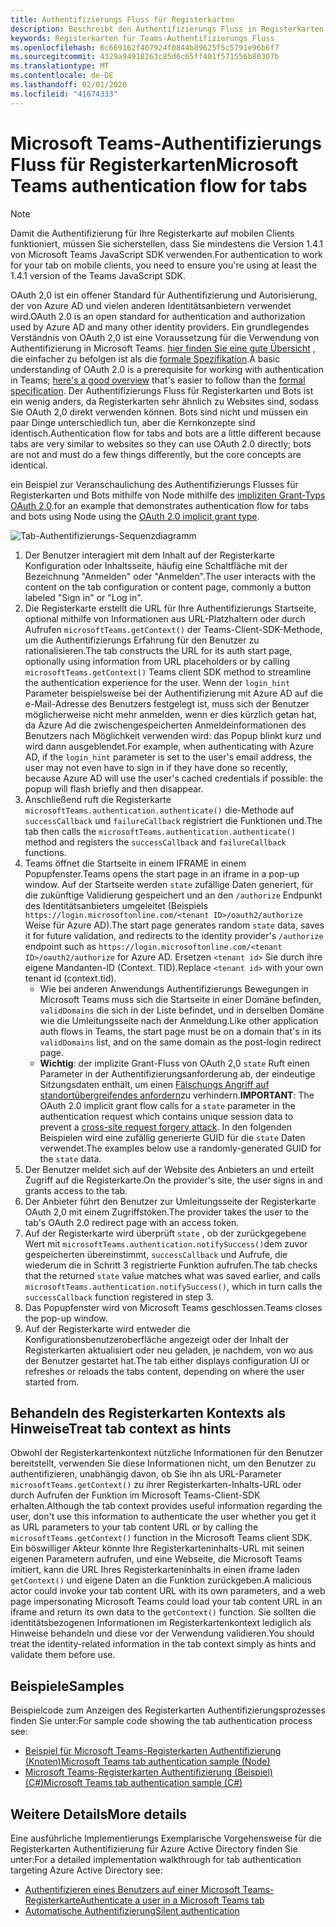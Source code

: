 ```yaml
---
title: Authentifizierungs Fluss für Registerkarten
description: Beschreibt den Authentifizierungs Fluss in Registerkarten
keywords: Registerkarten für Teams-Authentifizierungs Fluss
ms.openlocfilehash: 6c669162f407924f0844b89625f5c5791e96b6f7
ms.sourcegitcommit: 4329a94918263c85d6c65ff401f571556b80307b
ms.translationtype: MT
ms.contentlocale: de-DE
ms.lasthandoff: 02/01/2020
ms.locfileid: "41674333"
---
```

# <a name="microsoft-teams-authentication-flow-for-tabs"></a><span data-ttu-id="a3483-104">Microsoft Teams-Authentifizierungs Fluss für Registerkarten</span><span class="sxs-lookup"><span data-stu-id="a3483-104">Microsoft Teams authentication flow for tabs</span></span>

> [!Note]
> <span data-ttu-id="a3483-105">Damit die Authentifizierung für Ihre Registerkarte auf mobilen Clients funktioniert, müssen Sie sicherstellen, dass Sie mindestens die Version 1.4.1 von Microsoft Teams JavaScript SDK verwenden.</span><span class="sxs-lookup"><span data-stu-id="a3483-105">For authentication to work for your tab on mobile clients, you need to ensure you're using at least the 1.4.1 version of the Teams JavaScript SDK.</span></span>

<span data-ttu-id="a3483-106">OAuth 2,0 ist ein offener Standard für Authentifizierung und Autorisierung, der von Azure AD und vielen anderen Identitätsanbietern verwendet wird.</span><span class="sxs-lookup"><span data-stu-id="a3483-106">OAuth 2.0 is an open standard for authentication and authorization used by Azure AD and many other identity providers.</span></span> <span data-ttu-id="a3483-107">Ein grundlegendes Verständnis von OAuth 2,0 ist eine Voraussetzung für die Verwendung von Authentifizierung in Microsoft Teams. [hier finden Sie eine gute Übersicht](https://aaronparecki.com/oauth-2-simplified/) , die einfacher zu befolgen ist als die [formale Spezifikation](https://oauth.net/2/).</span><span class="sxs-lookup"><span data-stu-id="a3483-107">A basic understanding of OAuth 2.0 is a prerequisite for working with authentication in Teams; [here's a good overview](https://aaronparecki.com/oauth-2-simplified/) that's easier to follow than the [formal specification](https://oauth.net/2/).</span></span> <span data-ttu-id="a3483-108">Der Authentifizierungs Fluss für Registerkarten und Bots ist ein wenig anders, da Registerkarten sehr ähnlich zu Websites sind, sodass Sie OAuth 2,0 direkt verwenden können. Bots sind nicht und müssen ein paar Dinge unterschiedlich tun, aber die Kernkonzepte sind identisch.</span><span class="sxs-lookup"><span data-stu-id="a3483-108">Authentication flow for tabs and bots are a little different because tabs are very similar to websites so they can use OAuth 2.0 directly; bots are not and must do a few things differently, but the core concepts are identical.</span></span>

<span data-ttu-id="a3483-109">ein Beispiel zur Veranschaulichung des Authentifizierungs Flusses für Registerkarten und Bots mithilfe von Node mithilfe des [impliziten Grant-Typs OAuth 2,0](https://oauth.net/2/grant-types/implicit/).</span><span class="sxs-lookup"><span data-stu-id="a3483-109">for an example that demonstrates authentication flow for tabs and bots using Node using the [OAuth 2.0 implicit grant type](https://oauth.net/2/grant-types/implicit/).</span></span>

![Tab-Authentifizierungs-Sequenzdiagramm](~/assets/images/authentication/tab_auth_sequence_diagram.png)

1. <span data-ttu-id="a3483-111">Der Benutzer interagiert mit dem Inhalt auf der Registerkarte Konfiguration oder Inhaltsseite, häufig eine Schaltfläche mit der Bezeichnung "Anmelden" oder "Anmelden".</span><span class="sxs-lookup"><span data-stu-id="a3483-111">The user interacts with the content on the tab configuration or content page, commonly a button labeled "Sign in" or "Log in".</span></span>
2. <span data-ttu-id="a3483-112">Die Registerkarte erstellt die URL für Ihre Authentifizierungs Startseite, optional mithilfe von Informationen aus URL-Platzhaltern oder durch Aufrufen `microsoftTeams.getContext()` der Teams-Client-SDK-Methode, um die Authentifizierungs Erfahrung für den Benutzer zu rationalisieren.</span><span class="sxs-lookup"><span data-stu-id="a3483-112">The tab constructs the URL for its auth start page, optionally using information from URL placeholders or by calling `microsoftTeams.getContext()` Teams client SDK method to streamline the authentication experience for the user.</span></span> <span data-ttu-id="a3483-113">Wenn der `login_hint` Parameter beispielsweise bei der Authentifizierung mit Azure AD auf die e-Mail-Adresse des Benutzers festgelegt ist, muss sich der Benutzer möglicherweise nicht mehr anmelden, wenn er dies kürzlich getan hat, da Azure Ad die zwischengespeicherten Anmeldeinformationen des Benutzers nach Möglichkeit verwenden wird: das Popup blinkt kurz und wird dann ausgeblendet.</span><span class="sxs-lookup"><span data-stu-id="a3483-113">For example, when authenticating with Azure AD, if the `login_hint` parameter is set to the user's email address, the user may not even have to sign in if they have done so recently, because Azure AD will use the user's cached credentials if possible: the popup will flash briefly and then disappear.</span></span>
3. <span data-ttu-id="a3483-114">Anschließend ruft die Registerkarte `microsoftTeams.authentication.authenticate()` die-Methode auf `successCallback` und `failureCallback` registriert die Funktionen und.</span><span class="sxs-lookup"><span data-stu-id="a3483-114">The tab then calls the `microsoftTeams.authentication.authenticate()` method and registers the `successCallback` and `failureCallback` functions.</span></span>
4. <span data-ttu-id="a3483-115">Teams öffnet die Startseite in einem IFRAME in einem Popupfenster.</span><span class="sxs-lookup"><span data-stu-id="a3483-115">Teams opens the start page in an iframe in a pop-up window.</span></span> <span data-ttu-id="a3483-116">Auf der Startseite werden `state` zufällige Daten generiert, für die zukünftige Validierung gespeichert und an den `/authorize` Endpunkt des Identitätsanbieters umgeleitet (Beispiels `https://login.microsoftonline.com/<tenant ID>/oauth2/authorize` Weise für Azure AD).</span><span class="sxs-lookup"><span data-stu-id="a3483-116">The start page generates random `state` data, saves it for future validation, and redirects to the identity provider's `/authorize` endpoint such as `https://login.microsoftonline.com/<tenant ID>/oauth2/authorize` for Azure AD.</span></span> <span data-ttu-id="a3483-117">Ersetzen `<tenant id>` Sie durch ihre eigene Mandanten-ID (Context. TID).</span><span class="sxs-lookup"><span data-stu-id="a3483-117">Replace `<tenant id>` with your own tenant id (context.tid).</span></span>
    * <span data-ttu-id="a3483-118">Wie bei anderen Anwendungs Authentifizierungs Bewegungen in Microsoft Teams muss sich die Startseite in einer Domäne befinden, `validDomains` die sich in der Liste befindet, und in derselben Domäne wie die Umleitungsseite nach der Anmeldung.</span><span class="sxs-lookup"><span data-stu-id="a3483-118">Like other application auth flows in Teams, the start page must be on a domain that's in its `validDomains` list, and on the same domain as the post-login redirect page.</span></span>
    * <span data-ttu-id="a3483-119">**Wichtig**: der implizite Grant-Fluss von OAuth 2,0 `state` Ruft einen Parameter in der Authentifizierungsanforderung ab, der eindeutige Sitzungsdaten enthält, um einen [Fälschungs Angriff auf standortübergreifendes anfordern](https://en.wikipedia.org/wiki/Cross-site_request_forgery)zu verhindern.</span><span class="sxs-lookup"><span data-stu-id="a3483-119">**IMPORTANT**: The OAuth 2.0 implicit grant flow calls for a `state` parameter in the authentication request which contains unique session data to prevent a [cross-site request forgery attack](https://en.wikipedia.org/wiki/Cross-site_request_forgery).</span></span> <span data-ttu-id="a3483-120">In den folgenden Beispielen wird eine zufällig generierte GUID für die `state` Daten verwendet.</span><span class="sxs-lookup"><span data-stu-id="a3483-120">The examples below use a randomly-generated GUID for the `state` data.</span></span>
5. <span data-ttu-id="a3483-121">Der Benutzer meldet sich auf der Website des Anbieters an und erteilt Zugriff auf die Registerkarte.</span><span class="sxs-lookup"><span data-stu-id="a3483-121">On the provider's site, the user signs in and grants access to the tab.</span></span>
6. <span data-ttu-id="a3483-122">Der Anbieter führt den Benutzer zur Umleitungsseite der Registerkarte OAuth 2,0 mit einem Zugriffstoken.</span><span class="sxs-lookup"><span data-stu-id="a3483-122">The provider takes the user to the tab's OAuth 2.0 redirect page with an access token.</span></span>
7. <span data-ttu-id="a3483-123">Auf der Registerkarte wird überprüft `state` , ob der zurückgegebene Wert mit `microsoftTeams.authentication.notifySuccess()`dem zuvor gespeicherten übereinstimmt, `successCallback` und Aufrufe, die wiederum die in Schritt 3 registrierte Funktion aufrufen.</span><span class="sxs-lookup"><span data-stu-id="a3483-123">The tab checks that the returned `state` value matches what was saved earlier, and calls `microsoftTeams.authentication.notifySuccess()`, which in turn calls the `successCallback` function registered in step 3.</span></span>
8. <span data-ttu-id="a3483-124">Das Popupfenster wird von Microsoft Teams geschlossen.</span><span class="sxs-lookup"><span data-stu-id="a3483-124">Teams closes the pop-up window.</span></span>
9. <span data-ttu-id="a3483-125">Auf der Registerkarte wird entweder die Konfigurationsbenutzeroberfläche angezeigt oder der Inhalt der Registerkarten aktualisiert oder neu geladen, je nachdem, von wo aus der Benutzer gestartet hat.</span><span class="sxs-lookup"><span data-stu-id="a3483-125">The tab either displays configuration UI or refreshes or reloads the tabs content, depending on where the user started from.</span></span>

## <a name="treat-tab-context-as-hints"></a><span data-ttu-id="a3483-126">Behandeln des Registerkarten Kontexts als Hinweise</span><span class="sxs-lookup"><span data-stu-id="a3483-126">Treat tab context as hints</span></span>

<span data-ttu-id="a3483-127">Obwohl der Registerkartenkontext nützliche Informationen für den Benutzer bereitstellt, verwenden Sie diese Informationen nicht, um den Benutzer zu authentifizieren, unabhängig davon, ob Sie ihn als URL-Parameter `microsoftTeams.getContext()` zu ihrer Registerkarten-Inhalts-URL oder durch Aufrufen der Funktion im Microsoft Teams-Client-SDK erhalten.</span><span class="sxs-lookup"><span data-stu-id="a3483-127">Although the tab context provides useful information regarding the user, don't use this information to authenticate the user whether you get it as URL parameters to your tab content URL or by calling the `microsoftTeams.getContext()` function in the Microsoft Teams client SDK.</span></span> <span data-ttu-id="a3483-128">Ein böswilliger Akteur könnte Ihre Registerkarteninhalts-URL mit seinen eigenen Parametern aufrufen, und eine Webseite, die Microsoft Teams imitiert, kann die URL Ihres Registerkarteninhalts in einen iframe laden `getContext()` und eigene Daten an die Funktion zurückgeben.</span><span class="sxs-lookup"><span data-stu-id="a3483-128">A malicious actor could invoke your tab content URL with its own parameters, and a web page impersonating Microsoft Teams could load your tab content URL in an iframe and return its own data to the `getContext()` function.</span></span> <span data-ttu-id="a3483-129">Sie sollten die identitätsbezogenen Informationen im Registerkartenkontext lediglich als Hinweise behandeln und diese vor der Verwendung validieren.</span><span class="sxs-lookup"><span data-stu-id="a3483-129">You should treat the identity-related information in the tab context simply as hints and validate them before use.</span></span>

## <a name="samples"></a><span data-ttu-id="a3483-130">Beispiele</span><span class="sxs-lookup"><span data-stu-id="a3483-130">Samples</span></span>

<span data-ttu-id="a3483-131">Beispielcode zum Anzeigen des Registerkarten Authentifizierungsprozesses finden Sie unter:</span><span class="sxs-lookup"><span data-stu-id="a3483-131">For sample code showing the tab authentication process see:</span></span>

* [<span data-ttu-id="a3483-132">Beispiel für Microsoft Teams-Registerkarten Authentifizierung (Knoten)</span><span class="sxs-lookup"><span data-stu-id="a3483-132">Microsoft Teams tab authentication sample (Node)</span></span>](https://github.com/OfficeDev/microsoft-teams-sample-complete-node)
* [<span data-ttu-id="a3483-133">Microsoft Teams-Registerkarten Authentifizierung (Beispiel) (C#)</span><span class="sxs-lookup"><span data-stu-id="a3483-133">Microsoft Teams tab authentication sample (C#)</span></span>](https://github.com/OfficeDev/microsoft-teams-sample-complete-csharp)

## <a name="more-details"></a><span data-ttu-id="a3483-134">Weitere Details</span><span class="sxs-lookup"><span data-stu-id="a3483-134">More details</span></span>

<span data-ttu-id="a3483-135">Eine ausführliche Implementierungs Exemplarische Vorgehensweise für die Registerkarten Authentifizierung für Azure Active Directory finden Sie unter:</span><span class="sxs-lookup"><span data-stu-id="a3483-135">For a detailed implementation walkthrough for tab authentication targeting Azure Active Directory see:</span></span>

* [<span data-ttu-id="a3483-136">Authentifizieren eines Benutzers auf einer Microsoft Teams-Registerkarte</span><span class="sxs-lookup"><span data-stu-id="a3483-136">Authenticate a user in a Microsoft Teams tab</span></span>](~/tabs/how-to/authentication/auth-tab-AAD.md)
* [<span data-ttu-id="a3483-137">Automatische Authentifizierung</span><span class="sxs-lookup"><span data-stu-id="a3483-137">Silent authentication</span></span>](~/tabs/how-to/authentication/auth-silent-AAD.md)
